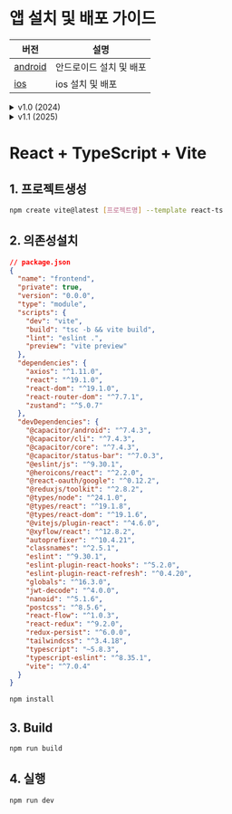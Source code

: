 # 앱 설치 및 배포 가이드
| 버전 | 설명 |
|------|------|
| [android](./README-ANDROID.md) | 안드로이드 설치 및 배포 |
| [ios](./README-IOS.md) | ios 설치 및 배포 |

<details>
<summary>v1.0 (2024)</summary>
v1.0
</details>
<details>
<summary>v1.1 (2025)</summary>
v1.1
</details>

# React + TypeScript + Vite

## 1. 프로젝트생성
```bash
npm create vite@latest [프로젝트명] --template react-ts
```

## 2. 의존성설치
```json 
// package.json
{
  "name": "frontend",
  "private": true,
  "version": "0.0.0",
  "type": "module",
  "scripts": {
    "dev": "vite",
    "build": "tsc -b && vite build",
    "lint": "eslint .",
    "preview": "vite preview"
  },
  "dependencies": {
    "axios": "^1.11.0",
    "react": "^19.1.0",
    "react-dom": "^19.1.0",
    "react-router-dom": "^7.7.1",
    "zustand": "^5.0.7"
  },
  "devDependencies": {
    "@capacitor/android": "^7.4.3",
    "@capacitor/cli": "^7.4.3",
    "@capacitor/core": "^7.4.3",
    "@capacitor/status-bar": "^7.0.3",
    "@eslint/js": "^9.30.1",
    "@heroicons/react": "^2.2.0",
    "@react-oauth/google": "^0.12.2",
    "@reduxjs/toolkit": "^2.8.2",
    "@types/node": "^24.1.0",
    "@types/react": "^19.1.8",
    "@types/react-dom": "^19.1.6",
    "@vitejs/plugin-react": "^4.6.0",
    "@xyflow/react": "^12.8.2",
    "autoprefixer": "^10.4.21",
    "classnames": "^2.5.1",
    "eslint": "^9.30.1",
    "eslint-plugin-react-hooks": "^5.2.0",
    "eslint-plugin-react-refresh": "^0.4.20",
    "globals": "^16.3.0",
    "jwt-decode": "^4.0.0",
    "nanoid": "^5.1.6",
    "postcss": "^8.5.6",
    "react-flow": "^1.0.3",
    "react-redux": "^9.2.0",
    "redux-persist": "^6.0.0",
    "tailwindcss": "^3.4.18",
    "typescript": "~5.8.3",
    "typescript-eslint": "^8.35.1",
    "vite": "^7.0.4"
  }
}
```
```bash 
npm install
```

## 3. Build
```bash 
npm run build
```
## 4. 실행
```bash
npm run dev
```